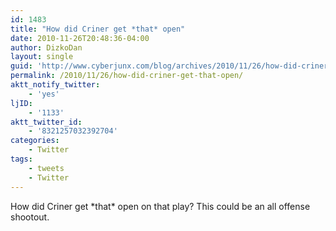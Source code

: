 ```yaml
---
id: 1483
title: "How did Criner get *that* open"
date: 2010-11-26T20:48:36-04:00
author: DizkoDan
layout: single
guid: 'http://www.cyberjunx.com/blog/archives/2010/11/26/how-did-criner-get-that-open/'
permalink: /2010/11/26/how-did-criner-get-that-open/
aktt_notify_twitter:
    - 'yes'
ljID:
    - '1133'
aktt_twitter_id:
    - '8321257032392704'
categories:
    - Twitter
tags:
    - tweets
    - Twitter
---
```


How did Criner get \*that\* open on that play? This could be an all offense shootout.